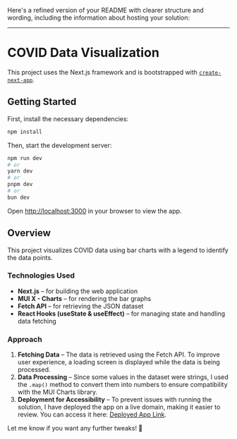 Here's a refined version of your README with clearer structure and wording, including the information about hosting your solution:

---

# COVID Data Visualization

This project uses the Next.js framework and is bootstrapped with [`create-next-app`](https://nextjs.org/docs/app/api-reference/cli/create-next-app).

## Getting Started

First, install the necessary dependencies:

```bash
npm install
```

Then, start the development server:

```bash
npm run dev
# or
yarn dev
# or
pnpm dev
# or
bun dev
```

Open [http://localhost:3000](http://localhost:3000) in your browser to view the app.

## Overview

This project visualizes COVID data using bar charts with a legend to identify the data points.

### Technologies Used

-   **Next.js** – for building the web application
-   **MUI X - Charts** – for rendering the bar graphs
-   **Fetch API** – for retrieving the JSON dataset
-   **React Hooks (useState & useEffect)** – for managing state and handling data fetching

### Approach

1. **Fetching Data** – The data is retrieved using the Fetch API. To improve user experience, a loading screen is displayed while the data is being processed.
2. **Data Processing** – Since some values in the dataset were strings, I used the `.map()` method to convert them into numbers to ensure compatibility with the MUI Charts library.
3. **Deployment for Accessibility** – To prevent issues with running the solution, I have deployed the app on a live domain, making it easier to review. You can access it here: [Deployed App Link](https://covid-data-git-env-final-kemolesengs-projects.vercel.app/).

Let me know if you want any further tweaks! 🚀
